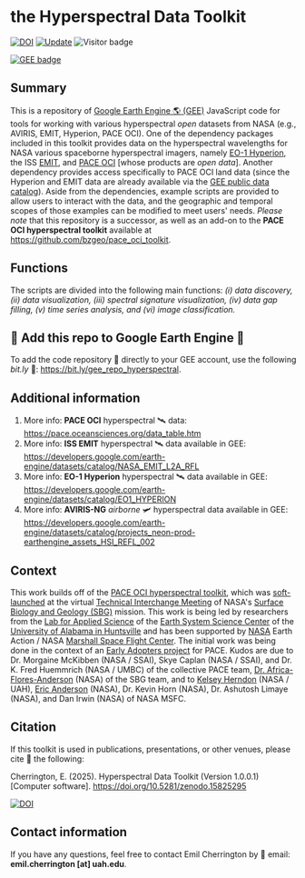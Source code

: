 # the Hyperspectral Data Toolkit

[![DOI](https://zenodo.org/badge/DOI/10.5281/zenodo.15825295.svg)](https://doi.org/10.5281/zenodo.15825295)
[![Update](https://img.shields.io/github/last-commit/bzgeo/hyperspectral_toolkit?label=repo%20last%20updated&style=flat-square)](https://github.com/BzGEO/hyperspectral_toolkit/tree/main)
![Visitor badge](https://visitor-badge.laobi.icu/badge?page_id=bzgeo.hyperspectral_toolkit)

[![GEE badge](https://img.shields.io/badge/Google%20Earth%20Engine-4285F4.svg?style=for-the-badge&logo=Google-Earth-Engine&logoColor=white)](https://bit.ly/gee_repo_hyperspectral)

## Summary
This is a repository of [Google Earth Engine 🌎 (GEE)](https://code.earthengine.google.com) JavaScript code for tools for working with various hyperspectral *open* datasets from NASA (e.g., AVIRIS, EMIT, Hyperion, PACE OCI). One of the dependency packages included in this toolkit provides data on the hyperspectral wavelengths for NASA various spaceborne hyperspectral imagers, namely [EO-1 Hyperion](https://developers.google.com/earth-engine/datasets/catalog/EO1_HYPERION), the ISS [EMIT](https://developers.google.com/earth-engine/datasets/catalog/NASA_EMIT_L2A_RFL), and [PACE OCI](https://pace.oceansciences.org/oci.htm) [whose products are *open data*]. Another dependency provides access specifically to PACE OCI land data (since the Hyperion and EMIT data are already available via the [GEE public data catalog](https://developers.google.com/earth-engine/datasets)). Aside from the dependencies, example scripts are provided to allow users to interact with the data, and the geographic and temporal scopes of those examples can be modified to meet users' needs. *Please note* that this repository is a successor, as well as an add-on to the **PACE OCI hyperspectral toolkit** available at https://github.com/bzgeo/pace_oci_toolkit.

## Functions
The scripts are divided into the following main functions: *(i) data discovery, (ii) data visualization, (iii) spectral signature visualization, (iv) data gap filling, (v) time series analysis, and (vi) image classification.*

## 📢 Add this repo to Google Earth Engine 📢
To add the code repository 💾 directly to your GEE account, use the following *bit.ly* 🔗: https://bit.ly/gee_repo_hyperspectral.

## Additional information
1. More info: **PACE OCI** hyperspectral 🛰️ data: https://pace.oceansciences.org/data_table.htm
2. More info: **ISS EMIT** hyperspectral 🛰️ data available in GEE: https://developers.google.com/earth-engine/datasets/catalog/NASA_EMIT_L2A_RFL
3. More info: **EO-1 Hyperion** hyperspectral 🛰️ data available in GEE: https://developers.google.com/earth-engine/datasets/catalog/EO1_HYPERION
4. More info: **AVIRIS-NG** *airborne* 🛩️ hyperspectral data available in GEE: https://developers.google.com/earth-engine/datasets/catalog/projects_neon-prod-earthengine_assets_HSI_REFL_002

## Context
This work builds off of the [PACE OCI hyperspectral toolkit](https://github.com/bzgeo/pace_oci_toolkit), which was [soft-launched](https://bit.ly/sbg_tim_2025_pace_tk) at the virtual [Technical Interchange Meeting](https://sbg.jpl.nasa.gov/news-events/sbg-sa-tim-2025) of NASA's [Surface Biology and Geology (SBG)](https://sbg.jpl.nasa.gov/) mission. This work is being led by researchers from the [Lab for Applied Science](https://www.uah.edu/essc/laboratory-for-applied-science) of the [Earth System Science Center](https://www.uah.edu/essc) of the [University of Alabama in Huntsville](https://www.uah.edu/) and has been supported by [NASA](https://www.nasa.gov) Earth Action / NASA [Marshall Space Flight Center](https://www.nasa.gov/marshall/). The initial work was being done in the context of an [Early Adopters project](https://pace.oceansciences.org/people_ea.htm?id=127) for PACE. Kudos are due to Dr. Morgaine McKibben (NASA / SSAI), Skye Caplan (NASA / SSAI), and Dr. K. Fred Huemmrich (NASA / UMBC) of the collective PACE team, [Dr. Africa-Flores-Anderson](https://github.com/africaf) (NASA) of the SBG team, and to [Kelsey Herndon](https://github.com/herndk1) (NASA / UAH), [Eric Anderson](https://github.com/andersoner) (NASA), Dr. Kevin Horn (NASA), Dr. Ashutosh Limaye (NASA), and Dan Irwin (NASA) of NASA MSFC.

## Citation

If this toolkit is used in publications, presentations, or other venues, please cite 📌 the following:

Cherrington, E. (2025). Hyperspectral Data Toolkit (Version 1.0.0.1) [Computer software]. https://doi.org/10.5281/zenodo.15825295

[![DOI](https://zenodo.org/badge/DOI/10.5281/zenodo.15825295.svg)](https://doi.org/10.5281/zenodo.15825295)

## Contact information

If you have any questions, feel free to contact Emil Cherrington by :envelope_with_arrow: email: **emil.cherrington [at] uah.edu**.
